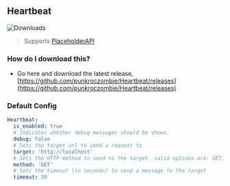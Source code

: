 ﻿## Heartbeat

![Downloads](https://img.shields.io/github/downloads/punkroczombie/Heartbeat/total.svg)

> Supports [PlaceholderAPI](https://github.com/PlaceholderAPI-SL/PlaceholderAPI)

### How do I download this?
- Go here and download the latest release, [https://github.com/punkroczombie/Heartbeat/releases](https://github.com/punkroczombie/Heartbeat/releases)

### Default Config
```yml
Heartbeat:
  is_enabled: true
  # Indicates whether debug messages should be shown.
  debug: false
  # Sets the target url to send a request to
  target: 'http://localhost'
  # Sets the HTTP method to send to the target, valid options are: GET, POST
  method: 'GET'
  # Sets the timeout (in seconds) to send a message to the target
  timeout: 30
```